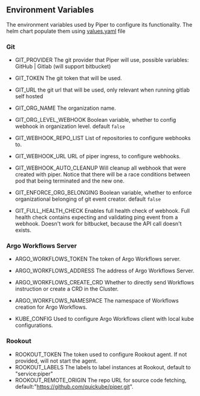 ## Environment Variables

The environment variables used by Piper to configure its functionality.
The helm chart populate them using [values.yaml](https://github.com/quickube/piper/tree/main/helm-chart/values.yaml) file

### Git

- GIT_PROVIDER
  The git provider that Piper will use, possible variables: GitHub | Gitlab (will support bitbucket)

- GIT_TOKEN
  The git token that will be used.

- GIT_URL
  the git url that will be used, only relevant when running gitlab self hosted

- GIT_ORG_NAME
  The organization name.

- GIT_ORG_LEVEL_WEBHOOK
  Boolean variable, whether to config webhook in organization level. default `false`

- GIT_WEBHOOK_REPO_LIST
  List of repositories to configure webhooks to.

- GIT_WEBHOOK_URL
  URL of piper ingress, to configure webhooks.

- GIT_WEBHOOK_AUTO_CLEANUP
  Will cleanup all webhook that were created with piper.
  Notice that there will be a race conditions between pod that being terminated and the new one.

- GIT_ENFORCE_ORG_BELONGING
  Boolean variable, whether to enforce organizational belonging of git event creator. default `false`

- GIT_FULL_HEALTH_CHECK
  Enables full health check of webhook. Full health check contains expecting and validating ping event from a webhook.
  Doesn't work for bitbucket, because the API call doesn't exists.

### Argo Workflows Server

- ARGO_WORKFLOWS_TOKEN
  The token of Argo Workflows server.

- ARGO_WORKFLOWS_ADDRESS
  The address of Argo Workflows Server.
- ARGO_WORKFLOWS_CREATE_CRD
  Whether to directly send Workflows instruction or create a CRD in the Cluster.

- ARGO_WORKFLOWS_NAMESPACE
  The namespace of Workflows creation for Argo Workflows.

- KUBE_CONFIG
  Used to configure Argo Workflows client with local kube configurations.

### Rookout

- ROOKOUT_TOKEN
  The token used to configure Rookout agent. If not provided, will not start the agent.
- ROOKOUT_LABELS
  The labels to label instances at Rookout, default to "service:piper"
- ROOKOUT_REMOTE_ORIGIN
  The repo URL for source code fetching, default:"https://github.com/quickube/piper.git".
